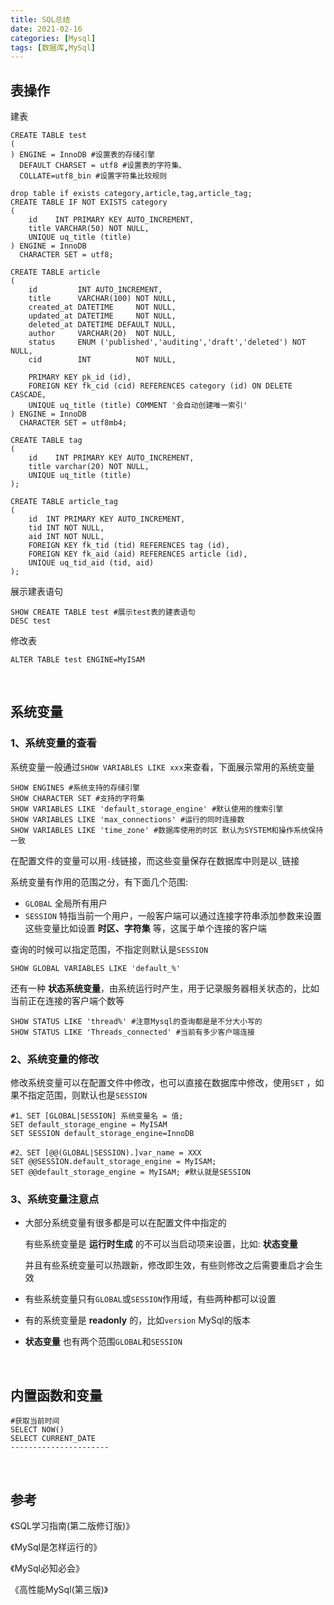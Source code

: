 ```yaml
---
title: SQL总结
date: 2021-02-16
categories: [Mysql]
tags: [数据库,MySql] 
---
```


## 表操作

建表

```mysql
CREATE TABLE test
(
) ENGINE = InnoDB #设置表的存储引擎
  DEFAULT CHARSET = utf8 #设置表的字符集、
  COLLATE=utf8_bin #设置字符集比较规则
```

```mysql
drop table if exists category,article,tag,article_tag;
CREATE TABLE IF NOT EXISTS category
(
    id    INT PRIMARY KEY AUTO_INCREMENT,
    title VARCHAR(50) NOT NULL,
    UNIQUE uq_title (title)
) ENGINE = InnoDB
  CHARACTER SET = utf8;

CREATE TABLE article
(
    id         INT AUTO_INCREMENT,
    title      VARCHAR(100) NOT NULL,
    created_at DATETIME     NOT NULL,
    updated_at DATETIME     NOT NULL,
    deleted_at DATETIME DEFAULT NULL,
    author     VARCHAR(20)  NOT NULL,
    status     ENUM ('published','auditing','draft','deleted') NOT NULL,
    cid        INT          NOT NULL,

    PRIMARY KEY pk_id (id),
    FOREIGN KEY fk_cid (cid) REFERENCES category (id) ON DELETE CASCADE,
    UNIQUE uq_title (title) COMMENT '会自动创建唯一索引'
) ENGINE = InnoDB
  CHARACTER SET = utf8mb4;

CREATE TABLE tag
(
    id    INT PRIMARY KEY AUTO_INCREMENT,
    title varchar(20) NOT NULL,
    UNIQUE uq_title (title)
);

CREATE TABLE article_tag
(
    id  INT PRIMARY KEY AUTO_INCREMENT,
    tid INT NOT NULL,
    aid INT NOT NULL,
    FOREIGN KEY fk_tid (tid) REFERENCES tag (id),
    FOREIGN KEY fk_aid (aid) REFERENCES article (id),
    UNIQUE uq_tid_aid (tid, aid)
);
```

展示建表语句

```mysql
SHOW CREATE TABLE test #展示test表的建表语句
DESC test
```

修改表

```mysql
ALTER TABLE test ENGINE=MyISAM
```

​    

## 系统变量

### 1、系统变量的查看

系统变量一般通过`SHOW VARIABLES LIKE xxx`来查看，下面展示常用的系统变量

```mysql
SHOW ENGINES #系统支持的存储引擎
SHOW CHARACTER SET #支持的字符集
SHOW VARIABLES LIKE 'default_storage_engine' #默认使用的搜索引擎
SHOW VARIABLES LIKE 'max_connections' #运行的同时连接数
SHOW VARIABLES LIKE 'time_zone' #数据库使用的时区 默认为SYSTEM和操作系统保持一致

```

在配置文件的变量可以用`-`线链接，而这些变量保存在数据库中则是以`_`链接

系统变量有作用的范围之分，有下面几个范围:

- `GLOBAL` 全局所有用户
- `SESSION` 特指当前一个用户，一般客户端可以通过连接字符串添加参数来设置这些变量比如设置 **时区、字符集** 等，这属于单个连接的客户端

查询的时候可以指定范围，不指定则默认是`SESSION`

```mysql
SHOW GLOBAL VARIABLES LIKE 'default_%'
```

还有一种 **状态系统变量**，由系统运行时产生，用于记录服务器相关状态的，比如当前正在连接的客户端个数等

```mysql
SHOW STATUS LIKE 'thread%' #注意Mysql的查询都是是不分大小写的
SHOW STATUS LIKE 'Threads_connected' #当前有多少客户端连接
```

### 2、系统变量的修改

修改系统变量可以在配置文件中修改，也可以直接在数据库中修改，使用`SET` ，如果不指定范围，则默认也是`SESSION`

```mysql
#1、SET [GLOBAL|SESSION] 系统变量名 = 值;
SET default_storage_engine = MyISAM
SET SESSION default_storage_engine=InnoDB

#2、SET [@@(GLOBAL|SESSION).]var_name = XXX
SET @@SESSION.default_storage_engine = MyISAM;
SET @@default_storage_engine = MyISAM; #默认就是SESSION
```

### 3、系统变量注意点

- 大部分系统变量有很多都是可以在配置文件中指定的

    有些系统变量是 **运行时生成** 的不可以当启动项来设置，比如: **状态变量** 

    并且有些系统变量可以热跟新，修改即生效，有些则修改之后需要重启才会生效

- 有些系统变量只有`GLOBAL`或`SESSION`作用域，有些两种都可以设置

- 有的系统变量是 **readonly** 的，比如`version` MySql的版本

- **状态变量** 也有两个范围`GLOBAL`和`SESSION`

​    

## 内置函数和变量

```mysql
#获取当前时间
SELECT NOW()
SELECT CURRENT_DATE
----------------------
```

​    

## 参考

《SQL学习指南(第二版修订版)》

《MySql是怎样运行的》

《MySql必知必会》

《高性能MySql(第三版)》



